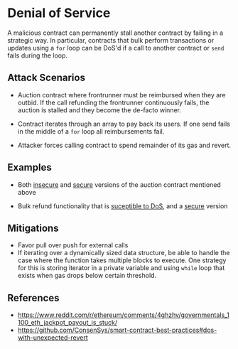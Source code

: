 # Denial of Service

A malicious contract can permanently stall another contract by failing
in a strategic way. In particular, contracts that bulk perform transactions or updates using
a `for` loop can be DoS'd if a call to another contract or `send` fails during the loop. 

## Attack Scenarios

- Auction contract where frontrunner must be reimbursed when they are outbid. If the call refunding
the frontrunner continuously fails, the auction is stalled and they become the de-facto winner.

- Contract iterates through an array to pay back its users. If one send fails in the middle of a `for` loop
all reimbursements fail.

- Attacker forces calling contract to spend remainder of its gas and revert.

## Examples

- Both [insecure](auction.sol#L4) and [secure](auction.sol#L26) versions of the auction contract mentioned above

- Bulk refund functionality that is [suceptible to DoS](list_dos.sol#L3), and a [secure](list_dos.sol#L29) version

## Mitigations

- Favor pull over push for external calls
- If iterating over a dynamically sized data structure, be able to handle the case where the function
takes multiple blocks to execute. One strategy for this is storing iterator in a private variable and
using `while` loop that exists when gas drops below certain threshold.

## References

- https://www.reddit.com/r/ethereum/comments/4ghzhv/governmentals_1100_eth_jackpot_payout_is_stuck/
- https://github.com/ConsenSys/smart-contract-best-practices#dos-with-unexpected-revert